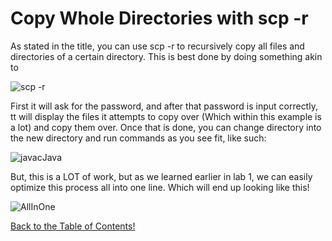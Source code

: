 # Copy Whole Directories with scp -r

As stated in the title, you can use scp -r to recursively copy all files and directories of a certain directory. This is best done by doing something akin to

![scp -r](https://i.ibb.co/zJ1T4cg/Screenshot-2022-02-10-164013-PNG.jpg)

First it will ask for the password, and after that password is input correctly, tt will display the files it attempts to copy over (Which within this example is a lot) and copy them over. Once that is done, you can change directory into the new directory and run commands as you see fit, like such:

![javacJava](https://i.ibb.co/JpQNX7S/Screenshot-2022-02-10-164030.jpg)

But, this is a LOT of work, but as we learned earlier in lab 1, we can easily optimize this process all into one line. Which will end up looking like this!

![AllInOne](https://i.ibb.co/2dQvqrC/all-in-one-line.png)

[Back to the Table of Contents!](index.md)